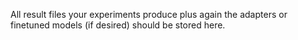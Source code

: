 All result files your experiments produce plus again the adapters or finetuned models (if desired) should be stored here.